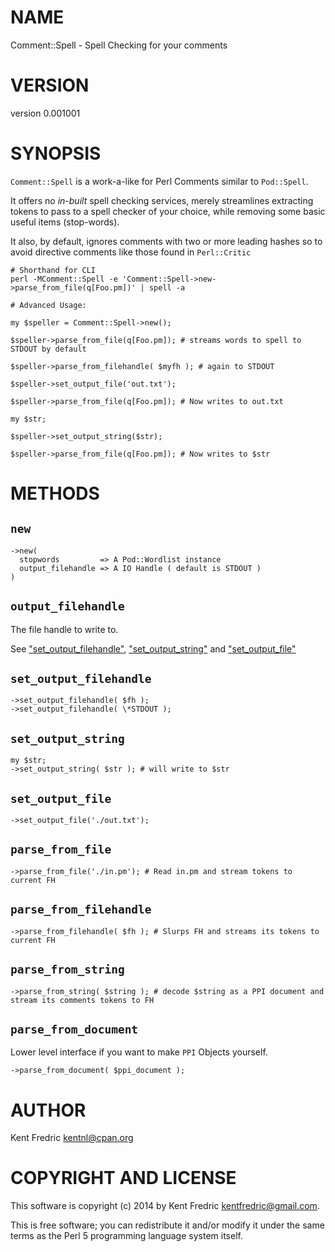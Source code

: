 # NAME

Comment::Spell - Spell Checking for your comments

# VERSION

version 0.001001

# SYNOPSIS

`Comment::Spell` is a work-a-like for Perl Comments similar to `Pod::Spell`.

It offers no _in-built_ spell checking services, merely streamlines extracting tokens
to pass to a spell checker of your choice, while removing some basic useful items (stop-words).

It also, by default, ignores comments with two or more leading hashes so to avoid directive comments
like those found in `Perl::Critic`

    # Shorthand for CLI
    perl -MComment::Spell -e 'Comment::Spell->new->parse_from_file(q[Foo.pm])' | spell -a

    # Advanced Usage:

    my $speller = Comment::Spell->new();

    $speller->parse_from_file(q[Foo.pm]); # streams words to spell to STDOUT by default

    $speller->parse_from_filehandle( $myfh ); # again to STDOUT

    $speller->set_output_file('out.txt');

    $speller->parse_from_file(q[Foo.pm]); # Now writes to out.txt

    my $str;

    $speller->set_output_string($str);

    $speller->parse_from_file(q[Foo.pm]); # Now writes to $str

# METHODS

## `new`

    ->new(
      stopwords         => A Pod::Wordlist instance
      output_filehandle => A IO Handle ( default is STDOUT )
    )

## `output_filehandle`

The file handle to write to.

See ["set\_output\_filehandle"](#set_output_filehandle), ["set\_output\_string"](#set_output_string) and ["set\_output\_file"](#set_output_file)

## `set_output_filehandle`

    ->set_output_filehandle( $fh );
    ->set_output_filehandle( \*STDOUT );

## `set_output_string`

    my $str;
    ->set_output_string( $str ); # will write to $str

## `set_output_file`

    ->set_output_file('./out.txt');

## `parse_from_file`

    ->parse_from_file('./in.pm'); # Read in.pm and stream tokens to current FH

## `parse_from_filehandle`

    ->parse_from_filehandle( $fh ); # Slurps FH and streams its tokens to current FH

## `parse_from_string`

    ->parse_from_string( $string ); # decode $string as a PPI document and stream its comments tokens to FH

## `parse_from_document`

Lower level interface if you want to make `PPI` Objects yourself.

    ->parse_from_document( $ppi_document );

# AUTHOR

Kent Fredric <kentnl@cpan.org>

# COPYRIGHT AND LICENSE

This software is copyright (c) 2014 by Kent Fredric <kentfredric@gmail.com>.

This is free software; you can redistribute it and/or modify it under
the same terms as the Perl 5 programming language system itself.
